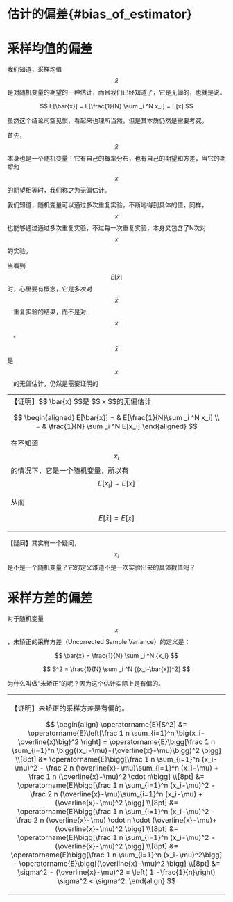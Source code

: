 估计的偏差{#bias_of_estimator}
============================

# 采样均值的偏差

我们知道，采样均值 $$ \bar{x} $$ 是对随机变量的期望的一种估计，而且我们已经知道了，它是无偏的，也就是说。

$$
E[\bar{x}] = E[\frac{1}{N} \sum _i ^N x_i] = E[x]
$$

虽然这个结论司空见惯，看起来也理所当然，但是其本质仍然是需要考究。

首先，$$ \bar{x} $$ 本身也是一个随机变量！它有自己的概率分布，也有自己的期望和方差，当它的期望和 $$ x $$ 的期望相等时，我们称之为无偏估计。

我们知道，随机变量可以通过多次重复实验，不断地得到具体的值，同样，$$ \bar{x} $$也能够通过通过多次重复实验，不过每一次重复实验，本身又包含了N次对 $$ x $$的实验。

当看到 $$ E[\bar{x}] $$ 时，心里要有概念，它是多次对 $$ \bar{x} $$　重复实验的结果，而不是对 $$ x $$　。

$$ \bar{x} $$ 是 $$ x $$　的无偏估计，仍然是需要证明的

<table><tr><td>
【证明】$$ \bar{x} $$是 $$ x $$的无偏估计

$$
\begin{aligned}
E[\bar{x}] = & E[\frac{1}{N}\sum _i ^N x_i] \\
           = & \frac{1}{N} \sum _i ^N E[x_i]
\end{aligned}
$$

在不知道 $$ x_i $$的情况下，它是一个随机变量，所以有 $$ E[x_i] = E[x] $$

从而

$$
E[\bar{x}] = E[x]
$$

</td></tr></table>

【疑问】其实有一个疑问，$$ x_i $$ 是不是一个随机变量？它的定义难道不是一次实验出来的具体数值吗？

# 采样方差的偏差

对于随机变量 $$ x $$，未矫正的采样方差（Uncorrected Sample Variance）的定义是：

$$
    \bar{x} = \frac{1}{N} \sum _i ^N {x_i}
$$

$$
    S^2 = \frac{1}{N} \sum _i ^N {(x_i-\bar{x})^2}
$$

为什么叫做“未矫正”的呢？因为这个估计实际上是有偏的。

<table><tr><td>

【证明】未矫正的采样方差是有偏的。

$$
\begin{align}
    \operatorname{E}[S^2]
        &= \operatorname{E}\left[\frac 1 n \sum_{i=1}^n \big(x_i-\overline{x}\big)^2 \right]
         = \operatorname{E}\bigg[\frac 1 n \sum_{i=1}^n \bigg((x_i-\mu)-(\overline{x}-\mu)\bigg)^2 \bigg] \\[8pt]
        &= \operatorname{E}\bigg[\frac 1 n \sum_{i=1}^n (x_i-\mu)^2 -
                                  \frac 2 n (\overline{x}-\mu)\sum_{i=1}^n (x_i-\mu) +
                                  \frac 1 n (\overline{x}-\mu)^2 \cdot n\bigg] \\[8pt]
        &= \operatorname{E}\bigg[\frac 1 n \sum_{i=1}^n (x_i-\mu)^2 -
                                  \frac 2 n (\overline{x}-\mu)\sum_{i=1}^n (x_i-\mu) +
                                  (\overline{x}-\mu)^2 \bigg] \\[8pt]
        &= \operatorname{E}\bigg[\frac 1 n \sum_{i=1}^n (x_i-\mu)^2 -
                                  \frac 2 n (\overline{x}-\mu) \cdot n \cdot (\overline{x}-\mu)+
                                  (\overline{x}-\mu)^2 \bigg] \\[8pt]
        &= \operatorname{E}\bigg[\frac 1 n \sum_{i=1}^n (x_i-\mu)^2 - (\overline{x}-\mu)^2 \bigg] \\[8pt]
        &= \operatorname{E}\bigg[\frac 1 n \sum_{i=1}^n (x_i-\mu)^2\bigg] - \operatorname{E}\bigg[(\overline{x}-\mu)^2 \bigg] \\[8pt]
         &= \sigma^2 - (\overline{x}-\mu)^2
          = \left( 1 -\frac{1}{n}\right) \sigma^2 < \sigma^2.
    \end{align}
$$

</td></tr></table>